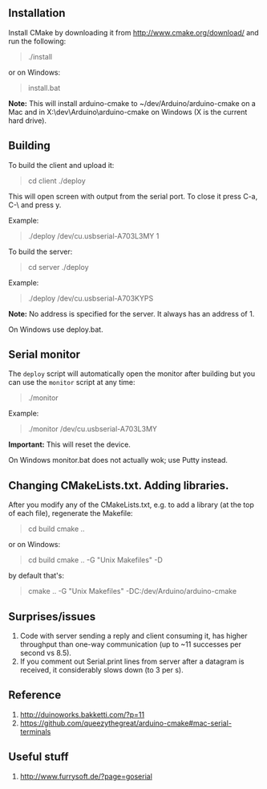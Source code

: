 ## Installation

Install CMake by downloading it from http://www.cmake.org/download/ and run the following:

> ./install

or on Windows:

> install.bat

**Note:** This will install arduino-cmake to ~/dev/Arduino/arduino-cmake on a Mac and in X:\dev\Arduino\arduino-cmake on Windows (X is the current hard drive).


## Building

To build the client and upload it:

> cd client
> ./deploy <serial port> <address>

This will open screen with output from the serial port. To close it press C-a, C-\ and press y.

Example:

> ./deploy /dev/cu.usbserial-A703L3MY 1

To build the server:

> cd server
> ./deploy <serial port>

Example:

> ./deploy /dev/cu.usbserial-A703KYPS

**Note:** No address is specified for the server. It always has an address of 1.

On Windows use deploy.bat.


## Serial monitor

The `deploy` script will automatically open the monitor after building but you can use the `monitor` script at any time:

> ./monitor <serial port>
  
Example:

> ./monitor /dev/cu.usbserial-A703L3MY

**Important:** This will reset the device.

On Windows monitor.bat does not actually wok; use Putty instead.

## Changing CMakeLists.txt. Adding libraries.

After you modify any of the CMakeLists.txt, e.g. to add a library (at the top of each file), regenerate the Makefile:

> cd build
> cmake ..

or on Windows:

> cd build
> cmake .. -G "Unix Makefiles" -D<path to arduino-cmake>

by default that's:

> cmake .. -G "Unix Makefiles" -DC:/dev/Arduino/arduino-cmake



## Surprises/issues

1. Code with server sending a reply and client consuming it, has higher throughput than one-way communication (up to ~11 successes per second vs 8.5).
2. If you comment out Serial.print lines from server after a datagram is received, it considerably slows down (to 3 per s).


## Reference

1. http://duinoworks.bakketti.com/?p=11
2. https://github.com/queezythegreat/arduino-cmake#mac-serial-terminals


## Useful stuff

1. http://www.furrysoft.de/?page=goserial
